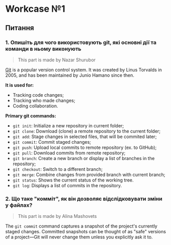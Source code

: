 # Workcase №1

## Питання

### 1. Опишіть для чого використовують git, які основні дії та команди в ньому виконують

> This part is made by Nazar Shurubor

[Git](https://git-scm.com/) is a popular version control system. It was created by Linus Torvalds in 2005, and has been maintained by Junio Hamano since then.

**It is used for:**

- Tracking code changes;
- Tracking who made changes;
- Coding collaboration.

**Primary git commands:**

- `git init`: Initialize a new repository in current folder;
- `git clone`: Download (clone) a remote repository to the current folder;
- `git add`: Stage changes in selected files, that will be commited later;
- `git commit`: Commit staged changes;
- `git push`: Upload local commits to remote repository (ex. to GitHub);
- `git pull`: Download commits from remote repository;
- `git branch`: Create a new branch or display a list of branches in the repository;
- `git checkout`: Switch to a different branch;
- `git merge`: Combine changes from provided branch with current branch;
- `git status`: Shows the current status of the working tree.
- `git log`: Displays a list of commits in the repository.

### 2. Що таке "комміт", як він дозволяє відслідковувати зміни у файлах?

> This part is made by Alina Mashovets

The `git commit` command captures a snapshot of the project's currently staged changes. Committed snapshots can be thought of as "safe" versions of a project—Git will never change them unless you explicitly ask it to.
